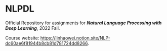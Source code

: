# NLPDL
Official Repository for assignments for ***Natural Language Processing with Deep Learning***, 2022 Fall.

Course website: https://linhaowei.notion.site/NLP-dc60ae6f81944b8cb81d781724dd8266.